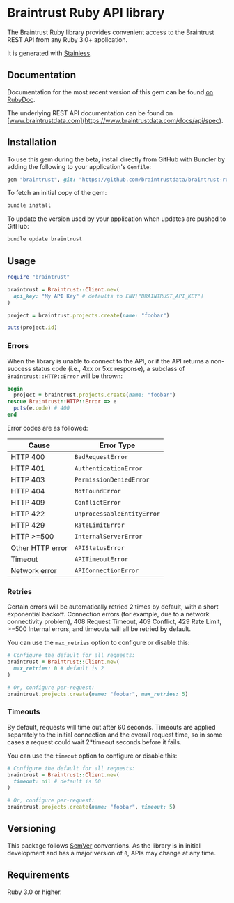 # Braintrust Ruby API library

The Braintrust Ruby library provides convenient access to the Braintrust REST API from any Ruby 3.0+
application.

It is generated with [Stainless](https://www.stainlessapi.com/).

## Documentation

Documentation for the most recent version of this gem can be found [on RubyDoc](https://rubydoc.info/github/braintrustdata/braintrust-ruby).

The underlying REST API documentation can be found on [www.braintrustdata.com](https://www.braintrustdata.com/docs/api/spec).

## Installation

To use this gem during the beta, install directly from GitHub with Bundler by
adding the following to your application's `Gemfile`:

```ruby
gem "braintrust", git: "https://github.com/braintrustdata/braintrust-ruby", branch: "main"
```

To fetch an initial copy of the gem:

```sh
bundle install
```

To update the version used by your application when updates are pushed to
GitHub:

```sh
bundle update braintrust
```

## Usage

```ruby
require "braintrust"

braintrust = Braintrust::Client.new(
  api_key: "My API Key" # defaults to ENV["BRAINTRUST_API_KEY"]
)

project = braintrust.projects.create(name: "foobar")

puts(project.id)
```

### Errors

When the library is unable to connect to the API, or if the API returns a
non-success status code (i.e., 4xx or 5xx response), a subclass of
`Braintrust::HTTP::Error` will be thrown:

```ruby
begin
  project = braintrust.projects.create(name: "foobar")
rescue Braintrust::HTTP::Error => e
  puts(e.code) # 400
end
```

Error codes are as followed:

| Cause            | Error Type                 |
| ---------------- | -------------------------- |
| HTTP 400         | `BadRequestError`          |
| HTTP 401         | `AuthenticationError`      |
| HTTP 403         | `PermissionDeniedError`    |
| HTTP 404         | `NotFoundError`            |
| HTTP 409         | `ConflictError`            |
| HTTP 422         | `UnprocessableEntityError` |
| HTTP 429         | `RateLimitError`           |
| HTTP >=500       | `InternalServerError`      |
| Other HTTP error | `APIStatusError`           |
| Timeout          | `APITimeoutError`          |
| Network error    | `APIConnectionError`       |

### Retries

Certain errors will be automatically retried 2 times by default, with a short
exponential backoff. Connection errors (for example, due to a network
connectivity problem), 408 Request Timeout, 409 Conflict, 429 Rate Limit, >=500 Internal errors,
and timeouts will all be retried by default.

You can use the `max_retries` option to configure or disable this:

```ruby
# Configure the default for all requests:
braintrust = Braintrust::Client.new(
  max_retries: 0 # default is 2
)

# Or, configure per-request:
braintrust.projects.create(name: "foobar", max_retries: 5)
```

### Timeouts

By default, requests will time out after 60 seconds.
Timeouts are applied separately to the initial connection and the overall request time,
so in some cases a request could wait 2\*timeout seconds before it fails.

You can use the `timeout` option to configure or disable this:

```ruby
# Configure the default for all requests:
braintrust = Braintrust::Client.new(
  timeout: nil # default is 60
)

# Or, configure per-request:
braintrust.projects.create(name: "foobar", timeout: 5)
```

## Versioning

This package follows [SemVer](https://semver.org/spec/v2.0.0.html) conventions. As the
library is in initial development and has a major version of `0`, APIs may change
at any time.

## Requirements

Ruby 3.0 or higher.
